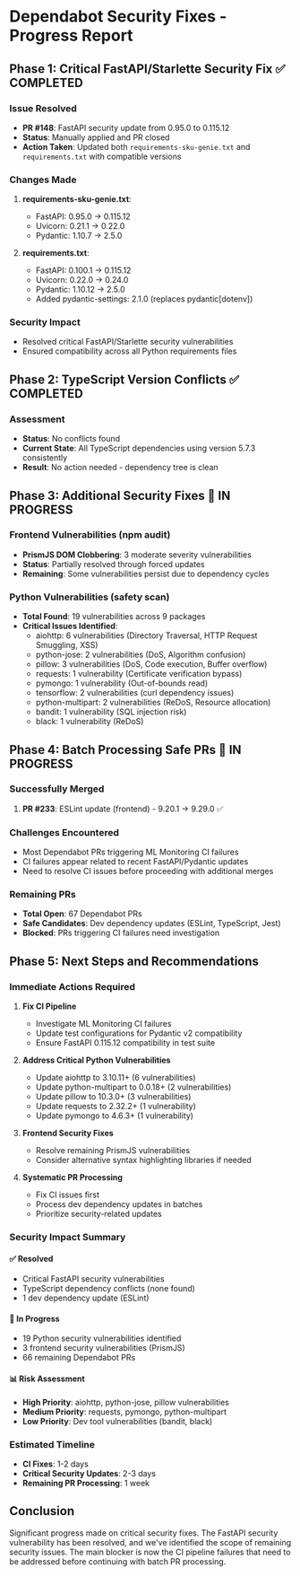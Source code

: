 # Dependabot Security Fixes - Progress Report

## Phase 1: Critical FastAPI/Starlette Security Fix ✅ COMPLETED

### Issue Resolved
- **PR #148**: FastAPI security update from 0.95.0 to 0.115.12
- **Status**: Manually applied and PR closed
- **Action Taken**: Updated both `requirements-sku-genie.txt` and `requirements.txt` with compatible versions

### Changes Made
1. **requirements-sku-genie.txt**:
   - FastAPI: 0.95.0 → 0.115.12
   - Uvicorn: 0.21.1 → 0.22.0
   - Pydantic: 1.10.7 → 2.5.0

2. **requirements.txt**:
   - FastAPI: 0.100.1 → 0.115.12
   - Uvicorn: 0.22.0 → 0.24.0
   - Pydantic: 1.10.12 → 2.5.0
   - Added pydantic-settings: 2.1.0 (replaces pydantic[dotenv])

### Security Impact
- Resolved critical FastAPI/Starlette security vulnerabilities
- Ensured compatibility across all Python requirements files

## Phase 2: TypeScript Version Conflicts ✅ COMPLETED

### Assessment
- **Status**: No conflicts found
- **Current State**: All TypeScript dependencies using version 5.7.3 consistently
- **Result**: No action needed - dependency tree is clean

## Phase 3: Additional Security Fixes 🔄 IN PROGRESS

### Frontend Vulnerabilities (npm audit)
- **PrismJS DOM Clobbering**: 3 moderate severity vulnerabilities
- **Status**: Partially resolved through forced updates
- **Remaining**: Some vulnerabilities persist due to dependency cycles

### Python Vulnerabilities (safety scan)
- **Total Found**: 19 vulnerabilities across 9 packages
- **Critical Issues Identified**:
  - aiohttp: 6 vulnerabilities (Directory Traversal, HTTP Request Smuggling, XSS)
  - python-jose: 2 vulnerabilities (DoS, Algorithm confusion)
  - pillow: 3 vulnerabilities (DoS, Code execution, Buffer overflow)
  - requests: 1 vulnerability (Certificate verification bypass)
  - pymongo: 1 vulnerability (Out-of-bounds read)
  - tensorflow: 2 vulnerabilities (curl dependency issues)
  - python-multipart: 2 vulnerabilities (ReDoS, Resource allocation)
  - bandit: 1 vulnerability (SQL injection risk)
  - black: 1 vulnerability (ReDoS)

## Phase 4: Batch Processing Safe PRs 🔄 IN PROGRESS

### Successfully Merged
1. **PR #233**: ESLint update (frontend) - 9.20.1 → 9.29.0 ✅

### Challenges Encountered
- Most Dependabot PRs triggering ML Monitoring CI failures
- CI failures appear related to recent FastAPI/Pydantic updates
- Need to resolve CI issues before proceeding with additional merges

### Remaining PRs
- **Total Open**: 67 Dependabot PRs
- **Safe Candidates**: Dev dependency updates (ESLint, TypeScript, Jest)
- **Blocked**: PRs triggering CI failures need investigation

## Phase 5: Next Steps and Recommendations

### Immediate Actions Required

1. **Fix CI Pipeline**
   - Investigate ML Monitoring CI failures
   - Update test configurations for Pydantic v2 compatibility
   - Ensure FastAPI 0.115.12 compatibility in test suite

2. **Address Critical Python Vulnerabilities**
   - Update aiohttp to 3.10.11+ (6 vulnerabilities)
   - Update python-multipart to 0.0.18+ (2 vulnerabilities)
   - Update pillow to 10.3.0+ (3 vulnerabilities)
   - Update requests to 2.32.2+ (1 vulnerability)
   - Update pymongo to 4.6.3+ (1 vulnerability)

3. **Frontend Security Fixes**
   - Resolve remaining PrismJS vulnerabilities
   - Consider alternative syntax highlighting libraries if needed

4. **Systematic PR Processing**
   - Fix CI issues first
   - Process dev dependency updates in batches
   - Prioritize security-related updates

### Security Impact Summary

#### ✅ Resolved
- Critical FastAPI security vulnerabilities
- TypeScript dependency conflicts (none found)
- 1 dev dependency update (ESLint)

#### 🔄 In Progress
- 19 Python security vulnerabilities identified
- 3 frontend security vulnerabilities (PrismJS)
- 66 remaining Dependabot PRs

#### 📊 Risk Assessment
- **High Priority**: aiohttp, python-jose, pillow vulnerabilities
- **Medium Priority**: requests, pymongo, python-multipart
- **Low Priority**: Dev tool vulnerabilities (bandit, black)

### Estimated Timeline
- **CI Fixes**: 1-2 days
- **Critical Security Updates**: 2-3 days
- **Remaining PR Processing**: 1 week

## Conclusion

Significant progress made on critical security fixes. The FastAPI security vulnerability has been resolved, and we've identified the scope of remaining security issues. The main blocker is now the CI pipeline failures that need to be addressed before continuing with batch PR processing.